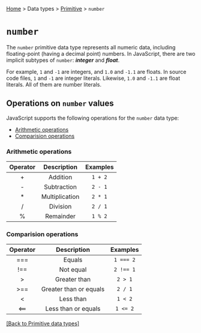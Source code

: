 [Home](../README.md#playing-with-javascript-and-nodejs) > Data types > [Primitive](primitive-types.md) > `number` 

# `number`

The `number` primitive data type represents all numeric data, including floating-point (having a decimal point) numbers. In JavaScript, there are two implicit subtypes of `number`: ***integer*** and ***float***. 

For example, `1` and `-1` are integers, and `1.0` and `-1.1` are floats. In source code files, `1` and  `-1` are integer literals. Likewise, `1.0` and `-1.1` are float literals. All of them are number literals.

## Operations on `number` values

JavaScript supports the following operations for the `number` data type:

- [Arithmetic operations](#arithmetic-operations)
- [Comparision operations](#comparision-operations)

### Arithmetic operations

|Operator|Description   |Examples|
|:------:|:------------:|:------:|
| +      |Addition      |`1 + 2` |
| -      |Subtraction   |`2 - 1` |
| *      |Multiplication|`2 * 1` |
| /      |Division      |`2 / 1` |
| %      |Remainder     |`1 % 2` |

### Comparision operations

|Operator|Description           |Examples |
|:------:|:--------------------:|:-------:|
| ===    |Equals                |`1 === 2`|
| !==    |Not equal             |`2 !== 1`|
| >      |Greater than          |`2 > 1`  |
| >==    |Greater than or equals|`2 / 1`  |
| <      |Less than             |`1 < 2`  |
| <==    |Less than or equals   |`1 <= 2` |

[[Back to Primitive data types]](primitive-types.md)